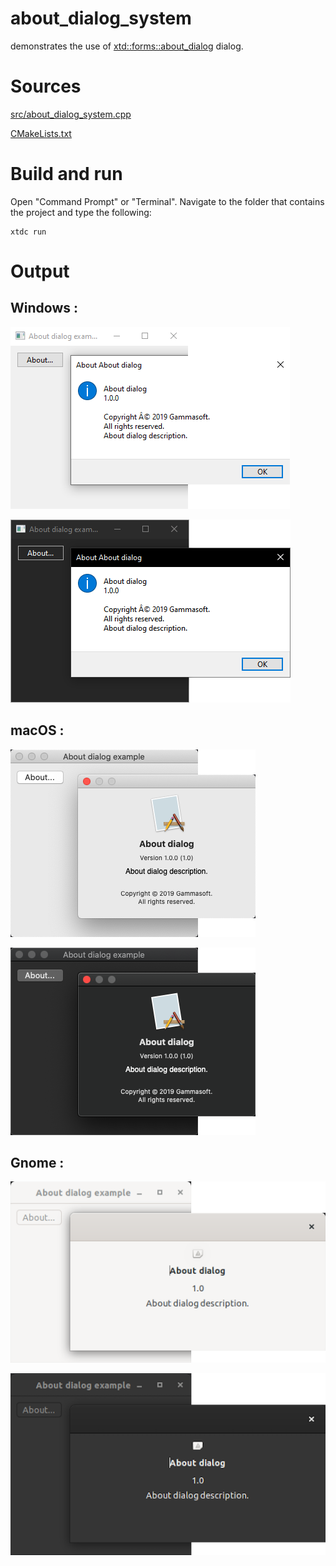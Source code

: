 # about_dialog_system

demonstrates the use of [xtd::forms::about_dialog](../../../src/xtd_forms/include/xtd/forms/about_dialog.hpp) dialog.

# Sources

[src/about_dialog_system.cpp](src/about_dialog_system.cpp)

[CMakeLists.txt](CMakeLists.txt)

# Build and run

Open "Command Prompt" or "Terminal". Navigate to the folder that contains the project and type the following:

```shell
xtdc run
```

# Output

## Windows :

![Screenshot](../../../docs/pictures/examples/about_dialog_system_w.png)

![Screenshot](../../../docs/pictures/examples/about_dialog_system_wd.png)

## macOS :

![Screenshot](../../../docs/pictures/examples/about_dialog_system_m.png)

![Screenshot](../../../docs/pictures/examples/about_dialog_system_md.png)

## Gnome :

![Screenshot](../../../docs/pictures/examples/about_dialog_system_g.png)

![Screenshot](../../../docs/pictures/examples/about_dialog_system_gd.png)
